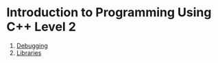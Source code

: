 # Introduction to Programming Using C++ Level 2

1. [Debugging](src/_1_debugging)
2. [Libraries](src/_2_libraries)